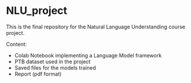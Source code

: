 # NLU_project
This is the final repository for the Natural Language Understanding course project.

Content:
* Colab Notebook implementing a Language Model framework
* PTB dataset used in the project
* Saved files for the models trained
* Report (pdf format)
